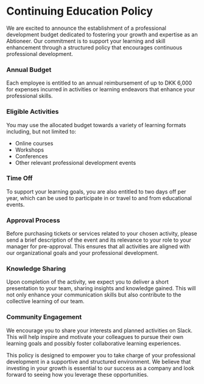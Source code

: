# Continuing Education Policy

We are excited to announce the establishment of a professional development budget dedicated to fostering your growth and expertise as an Abtioneer. Our commitment is to support your learning and skill enhancement through a structured policy that encourages continuous professional development.

### Annual Budget
Each employee is entitled to an annual reimbursement of up to DKK 6,000 for expenses incurred in activities or learning endeavors that enhance your professional skills.

### Eligible Activities
You may use the allocated budget towards a variety of learning formats including, but not limited to:
- Online courses
- Workshops
- Conferences
- Other relevant professional development events

### Time Off
To support your learning goals, you are also entitled to two days off per year, which can be used to participate in or travel to and from educational events.

### Approval Process
Before purchasing tickets or services related to your chosen activity, please send a brief description of the event and its relevance to your role to your manager for pre-approval. This ensures that all activities are aligned with our organizational goals and your professional development.

### Knowledge Sharing
Upon completion of the activity, we expect you to deliver a short presentation to your team, sharing insights and knowledge gained. This will not only enhance your communication skills but also contribute to the collective learning of our team.

### Community Engagement
We encourage you to share your interests and planned activities on Slack. This will help inspire and motivate your colleagues to pursue their own learning goals and possibly foster collaborative learning experiences.

This policy is designed to empower you to take charge of your professional development in a supportive and structured environment. We believe that investing in your growth is essential to our success as a company and look forward to seeing how you leverage these opportunities.
